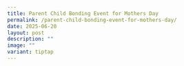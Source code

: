 ```yaml
---
title: Parent Child Bonding Event for Mothers Day
permalink: /parent-child-bonding-event-for-mothers-day/
date: 2025-06-20
layout: post
description: ""
image: ""
variant: tiptap
---
```

